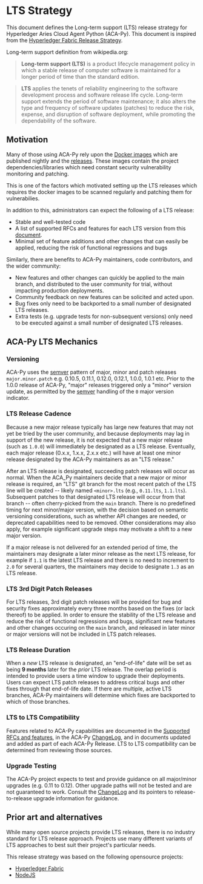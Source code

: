 # LTS Strategy

This document defines the Long-term support (LTS) release strategy for Hyperledger Aries Cloud Agent Python (ACA-Py). This document is inspired from the [Hyperledger Fabric Release Strategy](https://github.com/hyperledger/fabric-rfcs/blob/main/text/0005-lts-release-strategy.md). 

Long-term support definition from wikipedia.org:

> **Long-term support (LTS)** is a product lifecycle management policy in which a stable release of computer software is maintained for a longer period of time than the standard edition.

> **LTS** applies the tenets of reliability engineering to the software development process and software release life cycle. Long-term support extends the period of software maintenance; it also alters the type and frequency of software updates (patches) to reduce the risk, expense, and disruption of software deployment, while promoting the dependability of the software.

## Motivation

Many of those using ACA-Py rely upon the [Docker images](https://github.com/hyperledger/aries-cloudagent-python/pkgs/container/aries-cloudagent-python) which are published nightly and the [releases](https://github.com/hyperledger/aries-cloudagent-python/releases). These images contain the project dependencies/libraries which need constant security vulnerability monitoring and patching.

This is one of the factors which motivated setting up the LTS releases which requires the docker images to be scanned regularly and patching them for vulnerabilies. 

In addition to this, administrators can expect the following of a LTS release:

- Stable and well-tested code
- A list of supported RFCs and features for each LTS version from this [document](https://github.com/hyperledger/aries-cloudagent-python/blob/main/docs/features/SupportedRFCs.md).
- Minimal set of feature additions and other changes that can easily be applied, reducing the risk of functional regressions and bugs

Similarly, there are benefits to ACA-Py maintainers, code contributors, and the wider community:

- New features and other changes can quickly be applied to the main branch, and distributed to the user community for trial, without impacting production deployments.
- Community feedback on new features can be solicited and acted upon.
- Bug fixes only need to be backported to a small number of designated LTS releases.
- Extra tests (e.g. upgrade tests for non-subsequent versions) only need to be executed against a small number of designated LTS releases.

## ACA-Py LTS Mechanics

### Versioning

ACA-Py uses the [semver](https://semver.org/) pattern of major, minor and patch releases `major.minor.patch` e.g. 0.10.5, 0.11.1, 0.12.0, 0.12.1, 1.0.0, 1.0.1 etc. Prior to the 1.0.0 release of ACA-Py, "major" releases triggered only a "minor" version update, as permitted by the [semver]() handling of the `0` major version indicator.

### LTS Release Cadence

Because a new major release typically has large new features that may not yet be tried by the user community, and because deployments may lag in support of the new release, it is not expected that a new major release (such as `1.0.0`) will immediately be designated as a LTS release. Eventually, each major release (0.x.x, 1.x.x, 2.x.x etc.) will have at least one minor release designated by the ACA-Py maintainers as an "LTS release."

After an LTS release is designated, succeeding patch releases will occur as normal. When the ACA_Py maintainers decide that a new major or minor release is required, an "LTS" git branch for the most recent patch of the LTS line will be created -- likely named `<minor>.lts` (e.g., `0.11.lts`, `1.1.lts`). Subsequent patches to that designated LTS release will occur from that branch -- often cherry-picked from the `main` branch. There is no predefined timing for next minor/major version, with the decision based on semantic versioning considerations, such as whether API changes are needed, or deprecated capabilities need to be removed. Other considerations may also apply, for example significant upgrade steps may motivate a shift to a new major version.

If a major release is not delivered for an extended period of time, the maintainers may designate a later minor release as the next LTS release, for example if `1.1` is the latest LTS release and there is no need to increment to `2.0` for several quarters, the maintainers may decide to designate `1.3` as an LTS release.

### LTS 3rd Digit Patch Releases

For LTS releases, 3rd digit patch releases will be provided for bug and security fixes approximately every three months based on the fixes (or lack thereof) to be applied. In order to ensure the stability of the LTS release and reduce the risk of functional regressions and bugs, significant new features and other changes occuring on the `main` branch, and released in later minor or major versions will not be included in LTS patch releases.

### LTS Release Duration

When a *new* LTS release is designated, an "end-of-life" date will be set as being **9 months** later for the *prior* LTS release. The overlap period is intended to provide users a time window to upgrade their deployments. Users can expect LTS patch releases to address critical bugs and other fixes through that end-of-life date. If there are multiple, active LTS branches, ACA-Py maintainers will determine which fixes are backported to which of those branches.

### LTS to LTS Compatibility

Features related to ACA-Py capabilities are documented in the [Supported RFCs and features](https://github.com/hyperledger/aries-cloudagent-python/blob/main/docs/features/SupportedRFCs.md), in the ACA-Py [ChangeLog](https://github.com/hyperledger/aries-cloudagent-python/blob/main/CHANGELOG.md), and in documents updated and added as part of each ACA-Py Release. LTS to LTS compatibility can be determined from reviewing those sources.

### Upgrade Testing

The ACA-Py project expects to test and provide guidance on all major/minor upgrades (e.g. 0.11 to 0.12). Other upgrade paths will not be tested and are not guaranteed to work. Consult the [ChangeLog](https://github.com/hyperledger/aries-cloudagent-python/blob/main/CHANGELOG.md) and its pointers to release-to-release upgrade information for guidance.

## Prior art and alternatives
[prior-art]: #prior-art

While many open source projects provide LTS releases, there is no industry standard for LTS release approach. Projects use many different variants of LTS approaches to best suit their project's particular needs.

This release strategy was based on the following opensource projects:

- [Hyperledger Fabric](https://github.com/hyperledger/fabric-rfcs/blob/main/text/0005-lts-release-strategy.md)
- [NodeJS](https://nodejs.org/en/about/previous-releases)
